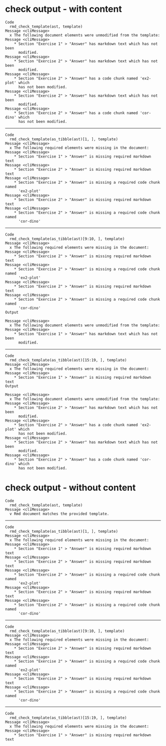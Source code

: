 # check output - with content

    Code
      rmd_check_template(ast, template)
    Message <cliMessage>
      x The following document elements were unmodified from the template:
    Message <cliMessage>
        * Section "Exercise 1" > "Answer" has markdown text which has not been
          modified.
    Message <cliMessage>
        * Section "Exercise 2" > "Answer" has markdown text which has not been
          modified.
    Message <cliMessage>
        * Section "Exercise 2" > "Answer" has a code chunk named 'ex2-plot' which
          has not been modified.
    Message <cliMessage>
        * Section "Exercise 2" > "Answer" has markdown text which has not been
          modified.
    Message <cliMessage>
        * Section "Exercise 2" > "Answer" has a code chunk named 'cor-dino' which
          has not been modified.

---

    Code
      rmd_check_template(as_tibble(ast)[1, ], template)
    Message <cliMessage>
      x The following required elements were missing in the document:
    Message <cliMessage>
        * Section "Exercise 1" > "Answer" is missing required markdown text
    Message <cliMessage>
        * Section "Exercise 2" > "Answer" is missing required markdown text
    Message <cliMessage>
        * Section "Exercise 2" > "Answer" is missing a required code chunk named
          'ex2-plot'
    Message <cliMessage>
        * Section "Exercise 2" > "Answer" is missing required markdown text
    Message <cliMessage>
        * Section "Exercise 2" > "Answer" is missing a required code chunk named
          'cor-dino'

---

    Code
      rmd_check_template(as_tibble(ast)[9:10, ], template)
    Message <cliMessage>
      x The following required elements were missing in the document:
    Message <cliMessage>
        * Section "Exercise 2" > "Answer" is missing required markdown text
    Message <cliMessage>
        * Section "Exercise 2" > "Answer" is missing a required code chunk named
          'ex2-plot'
    Message <cliMessage>
        * Section "Exercise 2" > "Answer" is missing required markdown text
    Message <cliMessage>
        * Section "Exercise 2" > "Answer" is missing a required code chunk named
          'cor-dino'
    Output
      
    Message <cliMessage>
      x The following document elements were unmodified from the template:
    Message <cliMessage>
        * Section "Exercise 1" > "Answer" has markdown text which has not been
          modified.

---

    Code
      rmd_check_template(as_tibble(ast)[15:19, ], template)
    Message <cliMessage>
      x The following required elements were missing in the document:
    Message <cliMessage>
        * Section "Exercise 1" > "Answer" is missing required markdown text
    Output
      
    Message <cliMessage>
      x The following document elements were unmodified from the template:
    Message <cliMessage>
        * Section "Exercise 2" > "Answer" has markdown text which has not been
          modified.
    Message <cliMessage>
        * Section "Exercise 2" > "Answer" has a code chunk named 'ex2-plot' which
          has not been modified.
    Message <cliMessage>
        * Section "Exercise 2" > "Answer" has markdown text which has not been
          modified.
    Message <cliMessage>
        * Section "Exercise 2" > "Answer" has a code chunk named 'cor-dino' which
          has not been modified.

# check output - without content

    Code
      rmd_check_template(ast, template)
    Message <cliMessage>
      v Rmd document matches the provided template.

---

    Code
      rmd_check_template(as_tibble(ast)[1, ], template)
    Message <cliMessage>
      x The following required elements were missing in the document:
    Message <cliMessage>
        * Section "Exercise 1" > "Answer" is missing required markdown text
    Message <cliMessage>
        * Section "Exercise 2" > "Answer" is missing required markdown text
    Message <cliMessage>
        * Section "Exercise 2" > "Answer" is missing a required code chunk named
          'ex2-plot'
    Message <cliMessage>
        * Section "Exercise 2" > "Answer" is missing required markdown text
    Message <cliMessage>
        * Section "Exercise 2" > "Answer" is missing a required code chunk named
          'cor-dino'

---

    Code
      rmd_check_template(as_tibble(ast)[9:10, ], template)
    Message <cliMessage>
      x The following required elements were missing in the document:
    Message <cliMessage>
        * Section "Exercise 2" > "Answer" is missing required markdown text
    Message <cliMessage>
        * Section "Exercise 2" > "Answer" is missing a required code chunk named
          'ex2-plot'
    Message <cliMessage>
        * Section "Exercise 2" > "Answer" is missing required markdown text
    Message <cliMessage>
        * Section "Exercise 2" > "Answer" is missing a required code chunk named
          'cor-dino'

---

    Code
      rmd_check_template(as_tibble(ast)[15:19, ], template)
    Message <cliMessage>
      x The following required elements were missing in the document:
    Message <cliMessage>
        * Section "Exercise 1" > "Answer" is missing required markdown text

